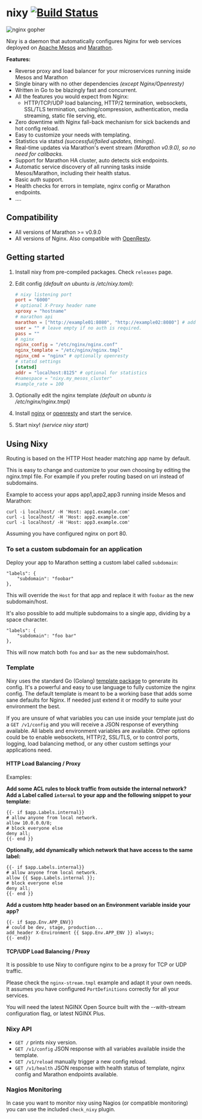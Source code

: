 # nixy [![Build Status](https://travis-ci.org/martensson/nixy.svg?branch=master)](https://travis-ci.org/martensson/nixy)
![nginx
gopher](https://raw.githubusercontent.com/martensson/nixy/master/nixy-gopher.png)

Nixy is a daemon that automatically configures Nginx for web services deployed on [Apache Mesos](http://mesos.apache.org) and [Marathon](https://mesosphere.github.io/marathon/).

**Features:**

* Reverse proxy and load balancer for your microservices running inside Mesos and Marathon
* Single binary with no other dependencies *(except Nginx/Openresty)*
* Written in Go to be blazingly fast and concurrent.
* All the features you would expect from Nginx:
    * HTTP/TCP/UDP load balancing, HTTP/2 termination, websockets, SSL/TLS termination, caching/compression, authentication, media streaming, static file serving, etc.
* Zero downtime with Nginx fall-back mechanism for sick backends and hot config reload.
* Easy to customize your needs with templating.
* Statistics via statsd *(successful/failed updates, timings)*.
* Real-time updates via Marathon's event stream *(Marathon v0.9.0), so no need for callbacks.*
* Support for Marathon HA cluster, auto detects sick endpoints.
* Automatic service discovery of all running tasks inside Mesos/Marathon, including their health status.
* Basic auth support.
* Health checks for errors in template, nginx config or Marathon endpoints.
* ....

## Compatibility

- All versions of Marathon >= v0.9.0
- All versions of Nginx. Also compatible with [OpenResty](http://openresty.org/en/).

## Getting started

1. Install nixy from pre-compiled packages. Check `releases` page.
2. Edit config *(default on ubuntu is /etc/nixy.toml)*:

    ``` toml
    # nixy listening port
    port = "6000"
    # optional X-Proxy header name
    xproxy = "hostname"
    # marathon api
    marathon = ["http://example01:8080", "http://example02:8080"] # add all HA cluster nodes in priority order.
    user = "" # leave empty if no auth is required.
    pass = ""
    # nginx
    nginx_config = "/etc/nginx/nginx.conf"
    nginx_template = "/etc/nginx/nginx.tmpl"
    nginx_cmd = "nginx" # optionally openresty
    # statsd settings
    [statsd]
    addr = "localhost:8125" # optional for statistics
    #namespace = "nixy.my_mesos_cluster"
    #sample_rate = 100
    ```

3. Optionally edit the nginx template *(default on ubuntu is /etc/nginx/nginx.tmpl)*
4. Install [nginx](http://nginx.org/en/download.html) or [openresty](https://openresty.org/) and start the service.
5. Start nixy! *(service nixy start)*

## Using Nixy

Routing is based on the HTTP Host header matching app name by default.

This is easy to change and customize to your own choosing by editing the
nginx.tmpl file. For example if you prefer routing based on uri instead of subdomains.

Example to access your apps app1,app2,app3 running inside Mesos and Marathon:

    curl -i localhost/ -H 'Host: app1.example.com'
    curl -i localhost/ -H 'Host: app2.example.com'
    curl -i localhost/ -H 'Host: app3.example.com'

Assuming you have configured nginx on port 80.

### To set a custom subdomain for an application

Deploy your app to Marathon setting a custom label called `subdomain`:

    "labels": {
        "subdomain": "foobar"
    },

This will override the `Host` for that app and replace it with `foobar` as the new subdomain/host.

It's also possible to add multiple subdomains to a single app, dividing by a space character.

    "labels": {
        "subdomain": "foo bar"
    },

This will now match both `foo` and `bar` as the new subdomain/host.

### Template

Nixy uses the standard Go (Golang) [template package](https://golang.org/pkg/text/template/) to generate its config. It's a powerful and easy to use language to fully customize the nginx config. The default template is meant to be a working base that adds some sane defaults for Nginx. If needed just extend it or modify to suite your environment the best.

If you are unsure of what variables you can use inside your template just do a `GET /v1/config` and you will receive a JSON response of everything available. All labels and environment variables are available. Other options could be to enable websockets, HTTP/2, SSL/TLS, or to control ports, logging, load balancing method, or any other custom settings your applications need.

#### HTTP Load Balancing / Proxy

Examples:

**Add some ACL rules to block traffic from outside the internal network? Add a Label called `internal` to your app and the following snippet to your template:**
```
{{- if $app.Labels.internal}}
# allow anyone from local network.
allow 10.0.0.0/8;
# block everyone else
deny all;
{{- end }}
```

**Optionally, add dynamically which network that have access to the same label:**
```
{{- if $app.Labels.internal}}
# allow anyone from local network.
allow {{ $app.Labels.internal }};
# block everyone else
deny all;
{{- end }}
```

**Add a custom http header based on an Environment variable inside your app?**
```
{{- if $app.Env.APP_ENV}}
# could be dev, stage, production...
add_header X-Environment {{ $app.Env.APP_ENV }} always;
{{- end}}
```

#### TCP/UDP Load Balancing / Proxy

It is possible to use Nixy to configure nginx to be a proxy for TCP or UDP traffic.

Please check the `nginx-stream.tmpl` example and adapt it your own needs. It assumes you have configured `PortDefinitions` correctly for all your services.

You will need the latest NGINX Open Source built with the --with-stream configuration flag, or latest NGINX Plus.

### Nixy API

- `GET /` prints nixy version.
- `GET /v1/config` JSON response with all variables available inside the template.
- `GET /v1/reload` manually trigger a new config reload.
- `GET /v1/health` JSON response with health status of template, nginx config and Marathon endpoints available.

### Nagios Monitoring

In case you want to monitor nixy using Nagios (or compatible monitoring) you can use the included `check_nixy` plugin.
